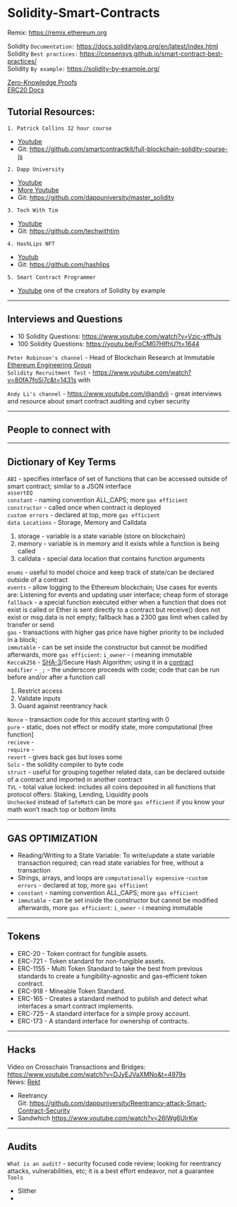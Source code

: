 # Solidity-Smart-Contracts

Remix: https://remix.ethereum.org 

Solidity `Documentation:` https://docs.soliditylang.org/en/latest/index.html   
Solidity `Best practices:` https://consensys.github.io/smart-contract-best-practices/   
Solidity `By example:` https://solidity-by-example.org/

[Zero-Knowledge Proofs](https://ethereum.org/en/zero-knowledge-proofs/)   
[ERC20 Docs](https://docs.openzeppelin.com/contracts/4.x/)

## Tutorial Resources:

`1. Patrick Collins 32 hour course`   
  - [Youtube](https://www.youtube.com/watch?v=gyMwXuJrbJQ&list=PLQj6KMbjsRt7ft3xEtU8WhkK5-TsxDplY&t=12715s)   
  - Git: https://github.com/smartcontractkit/full-blockchain-solidity-course-js
 
`2. Dapp University`   
  - [Youtube](https://www.youtube.com/watch?v=EhPeHeoKF88&list=PLQj6KMbjsRt7ft3xEtU8WhkK5-TsxDplY&t=5131s)  
  - [More Youtube](https://www.youtube.com/watch?v=eoQJ6nFZOcs)
  - Git: https://github.com/dappuniversity/master_solidity
  
`3. Tech With Tim`   
  - [Youtube](https://www.youtube.com/watch?v=vwBxc8qfei8)     
  - Git: https://github.com/techwithtim
  
`4. HashLips NFT`
  - [Youtub](https://www.youtube.com/@HashLipsNFT)
  - Git: https://github.com/hashlips    
  
 `5. Smart Contract Programmer`
 - [Youtube](https://www.youtube.com/@smartcontractprogrammer) one of the creators of Solidity by example     
 -----
 
## Interviews and Questions   
- 10 Solidity Questions: https://www.youtube.com/watch?v=Vzjc-xffhJs
- 100 Solidity Questions: https://youtu.be/FoCM07HlfhU?t=1644

`Peter Robinson's channel` - Head of Blockchain Research at Immutable  [Ethereum Engineering Group](https://www.youtube.com/@EthereumEngineeringGroup)   
`Solidity Recruitment Test` - https://www.youtube.com/watch?v=80fA7foSi7c&t=1431s with   

`Andy Li's channel` - https://www.youtube.com/@andyli - great interviews and resource about smart contract auditing and cyber security

-----
## People to connect with  

-----

## Dictionary of Key Terms   
`ABI` - specifies interface of set of functions that can be accessed outside of smart contract; similar to a JSON interface   
`assertEQ`   
`constant` - naming convention ALL_CAPS; more `gas efficient`   
`constructor` - called once when contract is deployed   
`custom errors` - declared at top, more `gas efficient`    
`data Locations` - Storage, Memory and Calldata
  1. storage - variable is a state variable (store on blockchain)
  2. memory - variable is in memory and it exists while a function is being called
  3. calldata - special data location that contains function arguments    
  
`enums` - useful to model choice and keep track of state/can be declared outside of a contract    
`events` - allow logging to the Ethereum blockchain; Use cases for events are: Listening for events and updating user interface; cheap form of storage   
`fallback` - a special function executed either when a function that does not exist is called or Ether is sent directly to a contract but receive() does not exist or msg.data is not empty; fallback has a 2300 gas limit when called by transfer or send      
`gas` - transactions with higher gas price have higher priority to be included in a block;   
`immutable` - can be set inside the constructor but cannot be modified afterwards, more `gas efficient`: `i_owner` - i meaning immutable   
`Keccak256` - [SHA-3](https://en.wikipedia.org/wiki/SHA-3)/Secure Hash Algorithm; using it in a [contract](https://www.youtube.com/watch?v=wCD3fOlsGc4)   
`modifier` - `_;` - the underscore proceeds with code; code that can be run before and/or after a function call
  1. Restrict access
  2. Validate inputs
  3. Guard against reentrancy hack   
  
`Nonce` - transaction code for this account starting with 0   
`pure` - static, does not effect or modify state, more computational [free function]   
`recieve` -   
`require` -   
`revert` - gives back gas but loses some   
`Solc` - the solidity compiler to byte code    
`struct` - useful for grouping together related data, can be declared outside of a contract and imported in another contract     
`TVL` - total value locked: includes all coins deposited in all functions that protocol offers: Staking, Lending, Liquidity pools     
`Unchecked` instead of `SafeMath` can be more `gas efficient` if you know your math won’t reach top or bottom limits   

----- 

## GAS OPTIMIZATION
- Reading/Writing to a State Variable: To write/update a state variable transaction required; can read state variables for free, without a transaction    
- Strings, arrays, and loops are `computationally expensive` 
-`custom errors` - declared at top, more `gas efficient`   
- `constant` - naming convention ALL_CAPS; more `gas efficient` 
- `immutable` - can be set inside the constructor but cannot be modified afterwards, more `gas efficient`: `i_owner` - i meaning immutable    

----- 
  
## Tokens
* ERC-20 - Token contract for fungible assets.
* ERC-721 - Token standard for non-fungible assets.
* ERC-1155 - Multi Token Standard to take the best from previous standards to create a fungibility-agnostic and gas-efficient token contract.
* ERC-918 - Mineable Token Standard.
* ERC-165 - Creates a standard method to publish and detect what interfaces a smart contract implements.
* ERC-725 - A standard interface for a simple proxy account.
* ERC-173 - A standard interface for ownership of contracts.  
-----

## Hacks 
Video on Crosschain Transactions and Bridges: https://www.youtube.com/watch?v=DJyEJVaXMNo&t=4979s   
News: [Rekt](https://duckduckgo.com/?q=rekt.news&ia=web) 

- Reetrancy    
  Git: https://github.com/dappuniversity/Reentrancy-attack-Smart-Contract-Security
- Sandwhich https://www.youtube.com/watch?v=26lWg6UIrKw

-----   

## Audits
`What is an audit?` - security focused code review; looking for reentrancy attacks, vulnerabilities, etc; it is a best effort endeavor, not a guarantee   
`Tools`
  - Slither
  -

